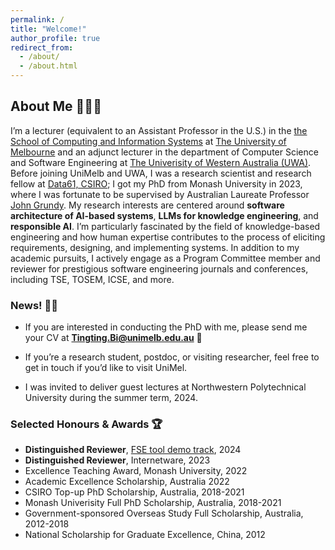 ```yaml
---
permalink: /
title: "Welcome!"
author_profile: true
redirect_from: 
  - /about/
  - /about.html
---
```



## About Me 👩🏻‍💻

I’m a lecturer (equivalent to an Assistant Professor in the U.S.) in the [the School of Computing and Information Systems](https://cis.unimelb.edu.au/research/computer-science/research/software-engineering) at [The University of Melbourne](https://cis.unimelb.edu.au/) and an adjunct lecturer in the department of Computer Science and Software Engineering at [The Univerisity of Western Australia (UWA)](https://research-repository.uwa.edu.au/en/persons/tingting-bi). Before joining UniMelb and UWA, I was a research scientist and research fellow at [Data61, CSIRO](https://research.csiro.au/ss/people/alumni/); I got my PhD from Monash University in 2023, where I was fortunate to be supervised by Australian Laureate Professor [John Grundy](https://sites.google.com/site/johncgrundy/). My research interests are centered around **software architecture of AI-based systems**, **LLMs for knowledge engineering**, and **responsible AI**. I’m particularly fascinated by the field of knowledge-based engineering and how human expertise contributes to the process of eliciting requirements, designing, and implementing systems. In addition to my academic pursuits, I actively engage as a Program Committee member and reviewer for prestigious software engineering journals and conferences, including TSE, TOSEM, ICSE, and more. 

### News! 📣📢
- If you are interested in conducting the PhD with me, please send me your CV at  **Tingting.Bi@unimelb.edu.au** 📧
  
- If you’re a research student, postdoc, or visiting researcher, feel free to get in touch if you’d like to visit UniMel.

- I was invited to deliver guest lectures at Northwestern Polytechnical University during the summer term, 2024.


### Selected Honours & Awards 🏆
- **Distinguished Reviewer**, [FSE tool demo track](https://2024.esec-fse.org/info/awards#demo-track-distinguished-reviewers), 2024      
- **Distinguished Reviewer**, Internetware, 2023     
- Excellence Teaching Award, Monash University, 2022     
- Academic Excellence Scholarship, Australia 2022
- CSIRO Top-up PhD Scholarship, Australia, 2018-2021
- Monash Univerisity Full PhD Scholarship, Australia, 2018-2021
- Government-sponsored Overseas Study Full Scholarship, Australia, 2012-2018
- National Scholarship for Graduate Excellence, China, 2012
